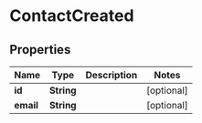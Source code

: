 

# ContactCreated


## Properties

| Name | Type | Description | Notes |
|------------ | ------------- | ------------- | -------------|
|**id** | **String** |  |  [optional] |
|**email** | **String** |  |  [optional] |



